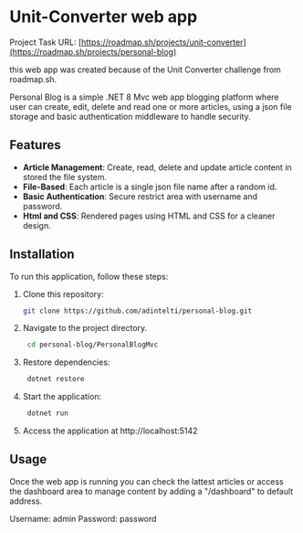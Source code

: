 # Unit-Converter web app

Project Task URL: [https://roadmap.sh/projects/unit-converter](https://roadmap.sh/projects/personal-blog)

this web app was created because of the Unit Converter challenge from roadmap.sh.

Personal Blog is a simple .NET 8 Mvc web app blogging platform where user can create, edit, delete and read one or more articles, using a json file storage and basic authentication middleware to handle security.

## Features

- **Article Management**: Create, read, delete and update article content in stored the file system.
- **File-Based**: Each article is a single json file name after a random id.
- **Basic Authentication**: Secure restrict area with username and password.
- **Html and CSS**: Rendered pages using HTML and CSS for a cleaner design.

## Installation

To run this application, follow these steps:

1. Clone this repository:
    ```bash
    git clone https://github.com/adintelti/personal-blog.git
    ```
2. Navigate to the project directory.
   ```bash
    cd personal-blog/PersonalBlogMvc
    ```
3. Restore dependencies:
   ```bash
    dotnet restore
    ```
4. Start the application:
   ```bash
    dotnet run
    ```
5. Access the application at http://localhost:5142
   
## Usage

Once the web app is running you can check the lattest articles or access the dashboard area to manage content by adding a "/dashboard" to default address.

Username: admin
Password: password
